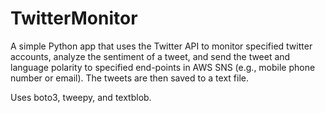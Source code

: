# TwitterMonitor
A simple Python app that uses the Twitter API to monitor specified twitter accounts, analyze the sentiment of a tweet, and send the tweet and language polarity to specified end-points in AWS SNS (e.g., mobile phone number or email). The tweets are then saved to a text file. 

Uses boto3, tweepy, and textblob.

